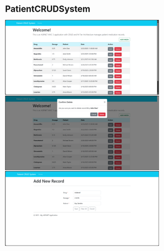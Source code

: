 # PatientCRUDSystem

<html>
 <head>
 </head>
  <body>
    <img src="Patient-CRUD-System/Content/pic1.PNG" alt="Pills Image">
     <img src="Patient-CRUD-System/Content/pic2.PNG" alt="Pills Image">
     <img src="Patient-CRUD-System/Content/pic3.PNG" alt="Pills Image">
  </body>
</html>
